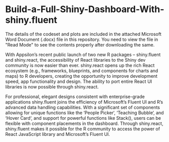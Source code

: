 # Build-a-Full-Shiny-Dashboard-With-shiny.fluent

The details of the codeset and plots are included in the attached Microsoft Word Document (.docx) file in this repository. 
You need to view the file in "Read Mode" to see the contents properly after downloading the same.

With Appsilon’s recent public launch of two new R packages – shiny.fluent and shiny.react, the accessibility of React libraries to the Shiny dev community is now easier than ever. shiny.react opens up the rich React ecosystem (e.g., frameworks, blueprints, and components for charts and maps) to R developers, creating the opportunity to improve development speed, app functionality and design. The ability to port entire React UI libraries is now possible through shiny.react.

For professional, elegant designs consistent with enterprise-grade applications shiny.fluent joins the efficiency of Microsoft’s Fluent UI and R’s advanced data handling capabilities.  With a significant set of components allowing for unique functions like the ‘People Picker‘, ‘Teaching Bubble‘, and ‘Hover Card‘, and support for powerful functions like Stack(), users can be flexible with component placements in the dashboard. Through shiny.react, shiny.fluent makes it possible for the R community to access the power of React JavaScript library and Microsoft’s Fluent UI.


